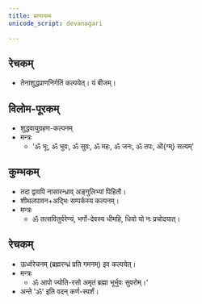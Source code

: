 ```yaml
---
title: प्राणायामः
unicode_script: devanagari  
  
---
```



## रेचकम्

- तेनाशुद्धप्राणनिर्गतिं कल्पयेत्। यं बीजम्।

## विलोम-पूरकम्

- शुद्धवायुग्रहण-कल्पनम्
- मन्त्रः
  - 'ॐ भूः, ॐ भुवः, ॐ सुवः, ॐ महः, ॐ जनः, ॐ तपः, ऒ{ग्म्} सत्यम्'

## कुम्भकम्

- तदा द्वावपि नासारन्ध्राव् अङ्गुलिभ्यां पिहितौ।
- शीथलपावन+अद्भिः सम्पर्कस्य कल्पनम्।
- मन्त्रः
  - ॐ तत्सवितुर्वरेण्यं, भर्गो-देवस्य धीमहि, धियो यो नः प्रचोदयात्। 

## रेचकम्

- ऊर्ध्वरेचनम् (ब्रह्मरन्ध्रं प्रति गमनम्) इव कल्पयेत्।
- मन्त्रः
  - ॐ आपो ज्योति-रसो अमृतं ब्रह्मा भूर्भुवः सुवरोम्।' 
- अन्ते 'ॐ' इति वदन् कर्ण-स्पर्शं।

<div class="js_include" url="/vedAH_yajuH/taittirIyam/sArasvata-vibhAgaH/AraNyakam/sarva-prastutiH/06_mahA-nArAyaNopaniShat/27_sashiro_gAyatrI.md"  newLevelForH1="5" includeTitle="false"> </div>  

